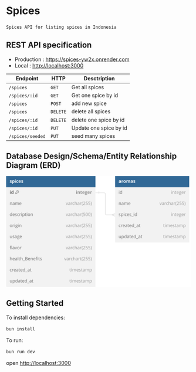 # Spices

    Spices API for listing spices in Indonesia

## REST API specification

- Production : <https://spices-yw2x.onrender.com>
- Local : <http://localhost:3000>

| Endpoint         | HTTP     | Desctription           |
| ---------------- | -------- | ---------------------- |
| `/spices`        | `GET`    | Get all spices         |
| `/spices/:id`    | `GET`    | Get one spice by id    |
| `/spices`        | `POST`   | add new spice          |
| `/spices`        | `DELETE` | delete all spices      |
| `/spices/:id`    | `DELETE` | delete one spice by id |
| `/spices/:id`    | `PUT`    | Update one spice by id |
| `/spices/seeded` | `PUT`    | seed many spices       |

## Database Design/Schema/Entity Relationship Diagram (ERD)

![ERD](./assets/spices-erd.svg)

## Getting Started

To install dependencies:

```sh
bun install
```

To run:

```sh
bun run dev
```

open <http://localhost:3000>
